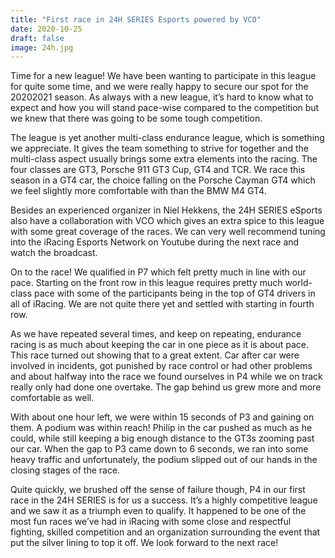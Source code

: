 ```yaml
---
title: "First race in 24H SERIES Esports powered by VCO"
date: 2020-10-25
draft: false
image: 24h.jpg
---
```




Time for a new league! We have been wanting to participate in this league for quite some time, and we were really happy to secure our spot for the 20202021 season. As always with a new league, it’s hard to know what to expect and how you will stand pace-wise compared to the competition but we knew that there was going to be some tough competition.

The league is yet another multi-class endurance league, which is something we appreciate. It gives the team something to strive for together and the multi-class aspect usually brings some extra elements into the racing. The four classes are GT3, Porsche 911 GT3 Cup, GT4 and TCR. We race this season in a GT4 car, the choice falling on the Porsche Cayman GT4 which we feel slightly more comfortable with than the BMW M4 GT4.

Besides an experienced organizer in Niel Hekkens, the 24H SERIES eSports also have a collaboration with VCO which gives an extra spice to this league with some great coverage of the races. We can very well recommend tuning into the iRacing Esports Network on Youtube during the next race and watch the broadcast.

On to the race! We qualified in P7 which felt pretty much in line with our pace. Starting on the front row in this league requires pretty much world-class pace with some of the participants being in the top of GT4 drivers in all of iRacing. We are not quite there yet and settled with starting in fourth row.

As we have repeated several times, and keep on repeating, endurance racing is as much about keeping the car in one piece as it is about pace. This race turned out showing that to a great extent. Car after car were involved in incidents, got punished by race control or had other problems and about halfway into the race we found ourselves in P4 while we on track really only had done one overtake. The gap behind us grew more and more comfortable as well.

With about one hour left, we were within 15 seconds of P3 and gaining on them. A podium was within reach! Philip in the car pushed as much as he could, while still keeping a big enough distance to the GT3s zooming past our car. When the gap to P3 came down to 6 seconds, we ran into some heavy traffic and unfortunately, the podium slipped out of our hands in the closing stages of the race.

Quite quickly, we brushed off the sense of failure though, P4 in our first race in the 24H SERIES is for us a success. It’s a highly competitive league and we saw it as a triumph even to qualify. It happened to be one of the most fun races we’ve had in iRacing with some close and respectful fighting, skilled competition and an organization surrounding the event that put the silver lining to top it off. We look forward to the next race!
